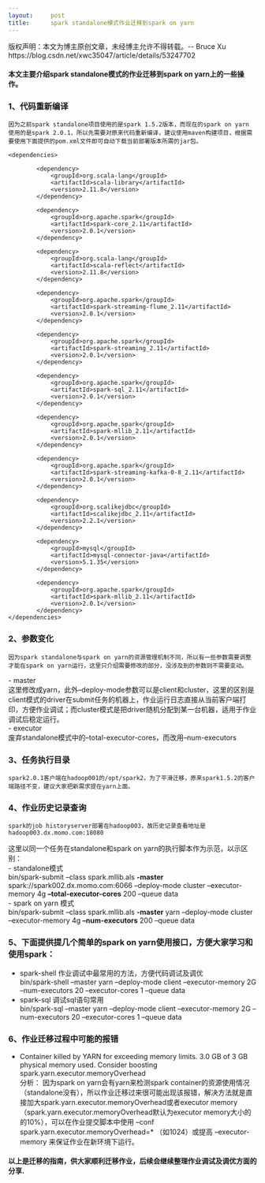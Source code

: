 ```yaml
---
layout:     post
title:      spark standalone模式作业迁移到spark on yarn
---
```

<div id="article_content" class="article_content clearfix csdn-tracking-statistics" data-pid="blog" data-mod="popu_307" data-dsm="post">
								<div class="article-copyright">
					版权声明：本文为博主原创文章，未经博主允许不得转载。-- Bruce Xu					https://blog.csdn.net/xwc35047/article/details/53247702				</div>
								            <div id="content_views" class="markdown_views prism-atom-one-dark">
							<!-- flowchart 箭头图标 勿删 -->
							<svg xmlns="http://www.w3.org/2000/svg" style="display: none;"><path stroke-linecap="round" d="M5,0 0,2.5 5,5z" id="raphael-marker-block" style="-webkit-tap-highlight-color: rgba(0, 0, 0, 0);"></path></svg>
							<h4 id="本文主要介绍spark-standalone模式的作业迁移到spark-on-yarn上的一些操作">本文主要介绍spark standalone模式的作业迁移到spark on yarn上的一些操作。</h4>



<h3 id="1代码重新编译">1、代码重新编译</h3>

<pre><code>因为之前spark standalone项目使用的是spark 1.5.2版本，而现在的spark on yarn 使用的是spark 2.0.1，所以先需要对原来代码重新编译，建议使用maven构建项目，根据需要使用下面提供的pom.xml文件即可自动下载当前部署版本所需的jar包。
</code></pre>



<pre class="prettyprint"><code class=" hljs xml"><span class="hljs-tag">&lt;<span class="hljs-title">dependencies</span>&gt;</span>

        <span class="hljs-tag">&lt;<span class="hljs-title">dependency</span>&gt;</span>
            <span class="hljs-tag">&lt;<span class="hljs-title">groupId</span>&gt;</span>org.scala-lang<span class="hljs-tag">&lt;/<span class="hljs-title">groupId</span>&gt;</span>
            <span class="hljs-tag">&lt;<span class="hljs-title">artifactId</span>&gt;</span>scala-library<span class="hljs-tag">&lt;/<span class="hljs-title">artifactId</span>&gt;</span>
            <span class="hljs-tag">&lt;<span class="hljs-title">version</span>&gt;</span>2.11.8<span class="hljs-tag">&lt;/<span class="hljs-title">version</span>&gt;</span>
        <span class="hljs-tag">&lt;/<span class="hljs-title">dependency</span>&gt;</span>

        <span class="hljs-tag">&lt;<span class="hljs-title">dependency</span>&gt;</span>
            <span class="hljs-tag">&lt;<span class="hljs-title">groupId</span>&gt;</span>org.apache.spark<span class="hljs-tag">&lt;/<span class="hljs-title">groupId</span>&gt;</span>
            <span class="hljs-tag">&lt;<span class="hljs-title">artifactId</span>&gt;</span>spark-core_2.11<span class="hljs-tag">&lt;/<span class="hljs-title">artifactId</span>&gt;</span>
            <span class="hljs-tag">&lt;<span class="hljs-title">version</span>&gt;</span>2.0.1<span class="hljs-tag">&lt;/<span class="hljs-title">version</span>&gt;</span>
        <span class="hljs-tag">&lt;/<span class="hljs-title">dependency</span>&gt;</span>

        <span class="hljs-tag">&lt;<span class="hljs-title">dependency</span>&gt;</span>
            <span class="hljs-tag">&lt;<span class="hljs-title">groupId</span>&gt;</span>org.scala-lang<span class="hljs-tag">&lt;/<span class="hljs-title">groupId</span>&gt;</span>
            <span class="hljs-tag">&lt;<span class="hljs-title">artifactId</span>&gt;</span>scala-reflect<span class="hljs-tag">&lt;/<span class="hljs-title">artifactId</span>&gt;</span>
            <span class="hljs-tag">&lt;<span class="hljs-title">version</span>&gt;</span>2.11.8<span class="hljs-tag">&lt;/<span class="hljs-title">version</span>&gt;</span>
        <span class="hljs-tag">&lt;/<span class="hljs-title">dependency</span>&gt;</span>

        <span class="hljs-tag">&lt;<span class="hljs-title">dependency</span>&gt;</span>
            <span class="hljs-tag">&lt;<span class="hljs-title">groupId</span>&gt;</span>org.apache.spark<span class="hljs-tag">&lt;/<span class="hljs-title">groupId</span>&gt;</span>
            <span class="hljs-tag">&lt;<span class="hljs-title">artifactId</span>&gt;</span>spark-streaming-flume_2.11<span class="hljs-tag">&lt;/<span class="hljs-title">artifactId</span>&gt;</span>
            <span class="hljs-tag">&lt;<span class="hljs-title">version</span>&gt;</span>2.0.1<span class="hljs-tag">&lt;/<span class="hljs-title">version</span>&gt;</span>
        <span class="hljs-tag">&lt;/<span class="hljs-title">dependency</span>&gt;</span>

        <span class="hljs-tag">&lt;<span class="hljs-title">dependency</span>&gt;</span>
            <span class="hljs-tag">&lt;<span class="hljs-title">groupId</span>&gt;</span>org.apache.spark<span class="hljs-tag">&lt;/<span class="hljs-title">groupId</span>&gt;</span>
            <span class="hljs-tag">&lt;<span class="hljs-title">artifactId</span>&gt;</span>spark-streaming_2.11<span class="hljs-tag">&lt;/<span class="hljs-title">artifactId</span>&gt;</span>
            <span class="hljs-tag">&lt;<span class="hljs-title">version</span>&gt;</span>2.0.1<span class="hljs-tag">&lt;/<span class="hljs-title">version</span>&gt;</span>
        <span class="hljs-tag">&lt;/<span class="hljs-title">dependency</span>&gt;</span>

        <span class="hljs-tag">&lt;<span class="hljs-title">dependency</span>&gt;</span>
            <span class="hljs-tag">&lt;<span class="hljs-title">groupId</span>&gt;</span>org.apache.spark<span class="hljs-tag">&lt;/<span class="hljs-title">groupId</span>&gt;</span>
            <span class="hljs-tag">&lt;<span class="hljs-title">artifactId</span>&gt;</span>spark-sql_2.11<span class="hljs-tag">&lt;/<span class="hljs-title">artifactId</span>&gt;</span>
            <span class="hljs-tag">&lt;<span class="hljs-title">version</span>&gt;</span>2.0.1<span class="hljs-tag">&lt;/<span class="hljs-title">version</span>&gt;</span>
        <span class="hljs-tag">&lt;/<span class="hljs-title">dependency</span>&gt;</span>

        <span class="hljs-tag">&lt;<span class="hljs-title">dependency</span>&gt;</span>
            <span class="hljs-tag">&lt;<span class="hljs-title">groupId</span>&gt;</span>org.apache.spark<span class="hljs-tag">&lt;/<span class="hljs-title">groupId</span>&gt;</span>
            <span class="hljs-tag">&lt;<span class="hljs-title">artifactId</span>&gt;</span>spark-mllib_2.11<span class="hljs-tag">&lt;/<span class="hljs-title">artifactId</span>&gt;</span>
            <span class="hljs-tag">&lt;<span class="hljs-title">version</span>&gt;</span>2.0.1<span class="hljs-tag">&lt;/<span class="hljs-title">version</span>&gt;</span>
        <span class="hljs-tag">&lt;/<span class="hljs-title">dependency</span>&gt;</span>

        <span class="hljs-tag">&lt;<span class="hljs-title">dependency</span>&gt;</span>
            <span class="hljs-tag">&lt;<span class="hljs-title">groupId</span>&gt;</span>org.apache.spark<span class="hljs-tag">&lt;/<span class="hljs-title">groupId</span>&gt;</span>
            <span class="hljs-tag">&lt;<span class="hljs-title">artifactId</span>&gt;</span>spark-streaming-kafka-0-8_2.11<span class="hljs-tag">&lt;/<span class="hljs-title">artifactId</span>&gt;</span>
            <span class="hljs-tag">&lt;<span class="hljs-title">version</span>&gt;</span>2.0.1<span class="hljs-tag">&lt;/<span class="hljs-title">version</span>&gt;</span>
        <span class="hljs-tag">&lt;/<span class="hljs-title">dependency</span>&gt;</span>

        <span class="hljs-tag">&lt;<span class="hljs-title">dependency</span>&gt;</span>
            <span class="hljs-tag">&lt;<span class="hljs-title">groupId</span>&gt;</span>org.scalikejdbc<span class="hljs-tag">&lt;/<span class="hljs-title">groupId</span>&gt;</span>
            <span class="hljs-tag">&lt;<span class="hljs-title">artifactId</span>&gt;</span>scalikejdbc_2.11<span class="hljs-tag">&lt;/<span class="hljs-title">artifactId</span>&gt;</span>
            <span class="hljs-tag">&lt;<span class="hljs-title">version</span>&gt;</span>2.2.1<span class="hljs-tag">&lt;/<span class="hljs-title">version</span>&gt;</span>
        <span class="hljs-tag">&lt;/<span class="hljs-title">dependency</span>&gt;</span>

        <span class="hljs-tag">&lt;<span class="hljs-title">dependency</span>&gt;</span>
            <span class="hljs-tag">&lt;<span class="hljs-title">groupId</span>&gt;</span>mysql<span class="hljs-tag">&lt;/<span class="hljs-title">groupId</span>&gt;</span>
            <span class="hljs-tag">&lt;<span class="hljs-title">artifactId</span>&gt;</span>mysql-connector-java<span class="hljs-tag">&lt;/<span class="hljs-title">artifactId</span>&gt;</span>
            <span class="hljs-tag">&lt;<span class="hljs-title">version</span>&gt;</span>5.1.35<span class="hljs-tag">&lt;/<span class="hljs-title">version</span>&gt;</span>
        <span class="hljs-tag">&lt;/<span class="hljs-title">dependency</span>&gt;</span>

        <span class="hljs-tag">&lt;<span class="hljs-title">dependency</span>&gt;</span>
            <span class="hljs-tag">&lt;<span class="hljs-title">groupId</span>&gt;</span>org.apache.spark<span class="hljs-tag">&lt;/<span class="hljs-title">groupId</span>&gt;</span>
            <span class="hljs-tag">&lt;<span class="hljs-title">artifactId</span>&gt;</span>spark-mllib_2.11<span class="hljs-tag">&lt;/<span class="hljs-title">artifactId</span>&gt;</span>
            <span class="hljs-tag">&lt;<span class="hljs-title">version</span>&gt;</span>2.0.1<span class="hljs-tag">&lt;/<span class="hljs-title">version</span>&gt;</span>
        <span class="hljs-tag">&lt;/<span class="hljs-title">dependency</span>&gt;</span>
<span class="hljs-tag">&lt;/<span class="hljs-title">dependencies</span>&gt;</span></code></pre>



<h3 id="2参数变化">2、参数变化</h3>

<pre><code>因为spark standalone与spark on yarn的资源管理机制不同，所以有一些参数需要调整才能在spark on yarn运行，这里只介绍需要修改的部分，没涉及到的参数则不需要变动。
</code></pre>

<p>- master <br>
这里修改成yarn，此外–deploy-mode参数可以是client和cluster，这里的区别是client模式的driver在submit任务的机器上，作业运行日志直接从当前客户端打印，方便作业调试；而cluster模式是把driver随机分配到某一台机器，适用于作业调试后稳定运行。 <br>
- executor <br>
废弃standalone模式中的–total-executor-cores，而改用–num-executors</p>



<h3 id="3任务执行目录">3、任务执行目录</h3>

<pre><code>spark2.0.1客户端在hadoop001的/opt/spark2，为了平滑迁移，原来spark1.5.2的客户端路径不变，建议大家把新需求提在yarn上面。
</code></pre>



<h3 id="4作业历史记录查询">4、作业历史记录查询</h3>

<pre><code>spark的job historyserver部署在hadoop003，故历史记录查看地址是hadoop003.dx.momo.com:18080
</code></pre>

<p>这里以同一个任务在standalone和spark on yarn的执行脚本作为示范，以示区别： <br>
- standalone模式 <br>
bin/spark-submit –class spark.mllib.als  <strong>-master</strong> spark://spark002.dx.momo.com:6066 –deploy-mode cluster –executor-memory 4g  <strong>–total-executor-cores</strong> 200 –queue data <br>
- spark on yarn 模式 <br>
bin/spark-submit –class spark.mllib.als  <strong>-master</strong> yarn –deploy-mode cluster –executor-memory 4g  <strong>–num-executors</strong> 200 –queue data</p>



<h3 id="5下面提供提几个简单的spark-on-yarn使用接口方便大家学习和使用spark">5、下面提供提几个简单的spark on yarn使用接口，方便大家学习和使用spark：</h3>

<ul>
<li>spark-shell  作业调试中最常用的方法，方便代码调试及调优 <br>
bin/spark-shell –master yarn  –deploy-mode client –executor-memory 2G –num-executors 20 –executor-cores 1 –queue data</li>
<li>spark-sql  调试sql语句常用 <br>
bin/spark-sql –master yarn  –deploy-mode client –executor-memory 2G –num-executors 20 –executor-cores 1 –queue data</li>
</ul>



<h3 id="6作业迁移过程中可能的报错">6、作业迁移过程中可能的报错</h3>

<ul>
<li>Container killed by YARN for exceeding memory limits. 3.0 GB of 3 GB physical memory used. Consider boosting spark.yarn.executor.memoryOverhead <br>
分析： 因为spark on yarn会有yarn来检测spark container的资源使用情况（standalone没有），所以作业迁移过来很可能出现该报错，解决方法就是直接加大spark.yarn.executor.memoryOverhead或者executor memory（spark.yarn.executor.memoryOverhead默认为executor memory大小的的10%），可以在作业提交脚本中使用 –conf spark.yarn.executor.memoryOverhead=*  （如1024）或提高 –executor-memory 来保证作业在新环境下运行。</li>
</ul>



<h4 id="以上是迁移的指南供大家顺利迁移作业后续会继续整理作业调试及调优方面的分享"><strong>以上是迁移的指南，供大家顺利迁移作业，后续会继续整理作业调试及调优方面的分享.</strong></h4>            </div>
						<link href="https://csdnimg.cn/release/phoenix/mdeditor/markdown_views-9e5741c4b9.css" rel="stylesheet">
                </div>